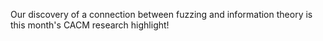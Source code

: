 Our discovery of a connection between fuzzing and information theory is this month's CACM research highlight!